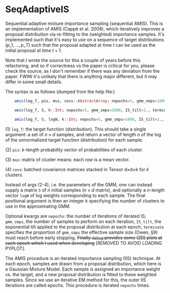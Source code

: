 # SeqAdaptiveIS

Sequential adaptive mixture importance sampling (sequential AMIS). This is an implementation of AMIS (Cappé et al. 2008), which iteratively improves a proposal distribution via re-fitting to the (weighted) importance samples. It's implemented such that it's easy to use on a sequence of target distributions ($p\_1, \ldots, p\_T$) such that the proposal adapted at time $t$ can be used as the initial proposal at time $t+1$.

Note that I wrote the source for this a couple of years before this refactoring, and so if correctness vs the paper is critical for you, please check the source, as I don't remember if there was any deviation from the paper. FWIW it's unlikely that there is anything major different, but it may differ in some small details.

The syntax is as follows (dumped from the help file:)

```julia
    amis(log_f, pis, mus, covs::AbstractArray; nepochs=5, gmm_smps=1000, IS_tilt=1., terminate=0.75, debug=false)

    amis(log_f, S, k::Int; nepochs=5, gmm_smps=1000, IS_tilt=1., terminate=0.75, debug=false)

    amis(log_f, S, logW, k::Int; nepochs=5, gmm_smps=1000, IS_tilt=1., terminate=0.75, debug=false)
```

(1) `log_f`: the target function (distribution). This should take a single
argument: a set of $n \times d$ samples, and return a vector of length $n$ of
the log of the unnormalized target function (distribution) for each sample.

(2) `pis`: $k$-length probability vector of probabilities of each cluster.

(3) `mus`: matrix of cluster means: each *row* is a mean vector.

(4) `covs`: batched covariance matrices stacked in Tensor d×d×k for $k$
clusters.

Instead of args (2-4), i.e. the parameters of the GMM, one can instead supply a
matrix `S` of $n$ initial samples ($n \times d$ matrix), and optionally a
$n$-length vector `logW` of log weights corresponding to each sample. The final
positional argument is then an integer $k$ specifying the number of clusters to
use in the approximating GMM.

Optional kwargs are `nepochs`: the number of iterations of iterated IS;
`gmm_smps`, the number of samples to perform on each iteration, `IS_tilt`, the
exponential tilt applied to the proposal distribution at each epoch, `terminate`
specifies the proportion of `gmm_smps` the effective sample size (Owen, §9) must
reach before early stopping. ~~Finally `debug` provides some (2D) plots at each
epoch which I used when developing~~ [REMOVED TO AVOID LOADING PYPLOT].

The AMIS procedure is an iterated importance sampling (IIS) technique. At each
epoch, samples are drawn from a proposal distribution, which here is a Gaussian
Mixture Model. Each sample is assigned an importance weight vs. the target, and
a new proposal distribution is fitted to these weighted samples. Since we use
an iterative EM method for this, the outer IIS iterations are called epochs.
This procedure is iterated `nepochs` times.
